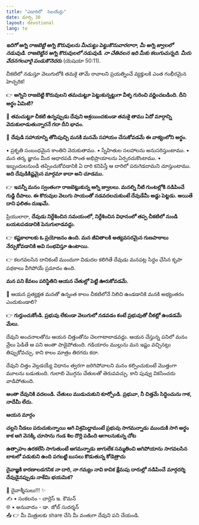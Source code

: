 ```yaml
---
title: "ఎడారిలో  సెలయేర్లు"
date: మార్చి 30
layout: devotional
lang: te
---
```


***ఇదిగో అగ్ని రాజబెట్టి అగ్ని కొరువులను మీచుట్టు పెట్టుకొనువారలారా, మీ అగ్ని జ్వాలలో నడువుడి. రాజబెట్టిన అగ్ని కొరువులలో నడువుడి. నా చేతివలన ఇది మీకు కలుగుచున్నది. మీరు వేదనగలవారై పండుకొనెదరు*** 
 (యెషయా 50:11). 

చీకటిలో నడుస్తూ వెలుగులోకి తమకై తామే రావాలని ప్రయత్నించే వ్యక్తులకి ఎంత గంభీరమైన హెచ్చరిక! 

👉 **అగ్నిని రాజబెట్టి కొరువులని తమచుట్టూ పెట్టుకున్నట్టుగా వీళ్ళ గురించి వర్ణించబడింది. దీని అర్థం ఏమిటి?**

🔹 **తమచుట్టూ చీకటి ఉన్నప్పుడు దేవుని ఆశ్రయించకుండా తమకై తాము ఏదో మార్గాన్ని వెదుకులాడుతున్నారనే గదా దీని భావం.**

🔹 **దేవుడి సహాయాన్ని తోసిపుచ్చి మనకి మనమే సహాయం చేసుకోవడమే ఈ వాక్యంలోని అర్థం.**

▪ ప్రకృతి సంబంధమైన కాంతిని వెదుకుతాము.
▪ స్నేహితుల సలహాలను అనుసరిస్తుంటాము. 
▪ మన తర్క జ్ఞానం మీద ఆధారపడి సొంత అభిప్రాయాలను ఏర్పరచుకొంటాము.
▪ ఇబ్బందులనుండి తప్పించుకోవడానికి ఏ దారి కనిపిస్తే ఆ దారిలో పరుగెడదామని చూస్తుంటాము. 
**అది దేవుడికిష్టమైన మార్గమా కాదా అని చూడము.**

👉 **ఇవన్నీ మనం స్వంతంగా రాజబెట్టుకున్న అగ్ని జ్వాలలు. మనల్ని నీటి గుంటల్లోకి నడిపించే గుడ్డి దీపాలు. ఈ కొరువుల వెలుగు సాయంతో నడవదలచుకుంటే దేవుడేమీ అడ్డు పెట్టడు. అయితే దాని ఫలితం దుఃఖమే.**
 
ప్రియులారా, 
**దేవుడు నిర్దేశించిన సమయంలో, నిర్దేశించిన విధానంలో తప్ప చీకటిలో నుండి బయటపడడానికి పెనుగులాడవద్దు.**

👉 **కష్టకాలాలకు ఓ ప్రయోజనం ఉంది. మన జీవితాలకి అత్యవసరమైన గుణపాఠాలు నేర్చుకోవడానికి అవి సంభవిస్తూ ఉంటాయి.**

👉 కలగవలసిన దానికంటే ముందుగా విడుదల కలిగితే దేవుడు మనపట్ల సిద్ధం చేసిన కృపా పథకాలు వీగిపోయే ప్రమాదం ఉంది. 

**మన పని కేవలం పరిస్థితిని ఆయన చేతుల్లో పెట్టి ఊరుకోవడమే.**

🔺 ఆయన ప్రత్యక్షత మనతో ఉన్నంత కాలం చీకటిలోనే నిలిచి ఉండడానికి మనకి అభ్యంతరం ఎందుకుండాలి?

👉 **గుర్తుంచుకోండి. ప్రభువు లేకుండా వెలుగులో నడవడం కంటే ప్రభువుతో చీకట్లో ఉండడమే మేలు.**

దేవుని అంచనాలతోను ఆయన చిత్తంతోను చెలగాటాలాడవద్దు. ఆయన చేస్తున్న పనిలో మనం వ్రేలు పెడితే ఆ పని అంతా పాడైపోతుంది. గడియారం ముల్లును మన ఇష్టం వచ్చినట్లు తిప్పుకోవచ్చు. కాని కాలం మాత్రం తిరగదు కదా.

 దేవుని చిత్తం వెల్లడయ్యే విధానం త్వరగా జరిగిపోవాలని మనం కల్పించుకుంటే మొత్తంగా మూలను బడుతుంది. గులాబి మొగ్గను చేతులతో తెరువవచ్చు. కాని పువ్వు వికసించదు వాడిపోతుంది.

 **అంతా దేవునికి వదలండి. చేతులు ముడుచుకుని కూర్చోండి. ప్రభువా, నీ చిత్తమే సిద్ధించును గాక, నాదేమీ లేదు.**
 
**ఆయన మార్గం**

**చల్లని నీడలు పరుచుకున్నాయి**
**ఆగి విశ్రమిద్దామంటే ప్రభువు సాగమన్నాడు**
**ముందుకి సాగి అర్థం కాక ఆగి వెనక్కి చూసాను**
**గండ శిల దొర్లి పడింది ఆగాలనుకున్న చోట**

**ఉత్సాహం ఉరకలేసి సాగుతుంటే ఆగమన్నాడు**
**జాగులేక సమ్మతించి ఆగిపోయాను**
**సాగవలసిన బాటలో పడుకుని ఉంది**
**పగబట్టి బుసలు కొడుతున్న కోడెత్రాచు**

**దైవాజ్ఞకి కారణాలడగనిక**
**నా దారి, నా గమ్యం నావి కావిక**
**క్షేమపు దారుల్లో నడిపించే**
**మార్గదర్శి దేవుడైనప్పుడు నాకేమి భయమిక?**


<div class="blessing">🙏 <span class="bless-text">దైవాశ్శీసులు!!!</span> ✨</div>

<div class="credit">✍️ <span class="credit-text">▪ సంకలనం - చార్లెస్ ఇ. కౌమన్</span></div>
<div class="credit">🌐 <span class="credit-text">▪ అనువాదం - డా. జోబ్ సుదర్శన్</span></div>


<div class="share">📤 👉 <span class="share-text">మీ మిత్రులకు share చేసి మీ వంతుగా దేవుని పని చేయండి.</span></div>
